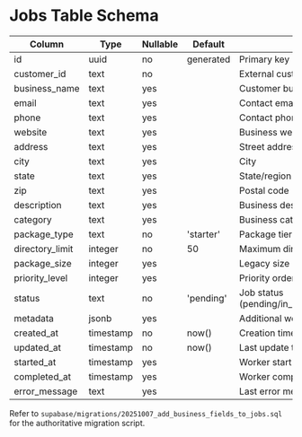 # Jobs Table Schema

| Column           | Type     | Nullable | Default    | Description |
|------------------|----------|----------|------------|-------------|
| id               | uuid     | no       | generated  | Primary key |
| customer_id      | text     | no       |            | External customer identifier |
| business_name    | text     | yes      |            | Customer business name |
| email            | text     | yes      |            | Contact email for job |
| phone            | text     | yes      |            | Contact phone |
| website          | text     | yes      |            | Business website URL |
| address          | text     | yes      |            | Street address |
| city             | text     | yes      |            | City |
| state            | text     | yes      |            | State/region |
| zip              | text     | yes      |            | Postal code |
| description      | text     | yes      |            | Business description |
| category         | text     | yes      |            | Business category |
| package_type     | text     | no       | 'starter'  | Package tier requested |
| directory_limit  | integer  | no       | 50         | Maximum directories to process |
| package_size     | integer  | yes      |            | Legacy size metric (maintained) |
| priority_level   | integer  | yes      |            | Priority ordering |
| status           | text     | no       | 'pending'  | Job status (pending/in_progress/complete/failed) |
| metadata         | jsonb    | yes      |            | Additional worker metadata |
| created_at       | timestamp| no       | now()      | Creation timestamp |
| updated_at       | timestamp| no       | now()      | Last update timestamp |
| started_at       | timestamp| yes      |            | Worker start time |
| completed_at     | timestamp| yes      |            | Worker completion time |
| error_message    | text     | yes      |            | Last error message |

Refer to `supabase/migrations/20251007_add_business_fields_to_jobs.sql` for the authoritative migration script.
